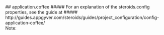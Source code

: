 <!-- .slide: data-background="assets/images/bg-coffee.gif" -->
<div class="coffee">
##  application.coffee
##### For an explanation of the steroids.config properties, see the guide at 
##### http://guides.appgyver.com/steroids/guides/project_configuration/config-application-coffee/
</div>
Note:
